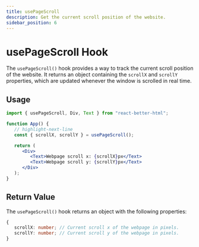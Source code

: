 ```yaml
---
title: usePageScroll
description: Get the current scroll position of the website.
sidebar_position: 6
---
```


# usePageScroll Hook

The `usePageScroll()` hook provides a way to track the current scroll position of the website. It returns an object containing the `scrollX` and `scrollY` properties, which are updated whenever the window is scrolled in real time.

## Usage

```jsx
import { usePageScroll, Div, Text } from "react-better-html";

function App() {
   // highlight-next-line
   const { scrollX, scrollY } = usePageScroll();

   return (
      <Div>
         <Text>Webpage scroll x: {scrollX}px</Text>
         <Text>Webpage scroll y: {scrollY}px</Text>
      </Div>
   );
}
```

## Return Value

The `usePageScroll()` hook returns an object with the following properties:

```typescript
{
   scrollX: number; // Current scroll x of the webpage in pixels.
   scrollY: number; // Current scroll y of the webpage in pixels.
}
```
